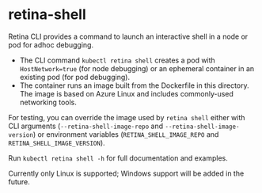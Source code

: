 # retina-shell

Retina CLI provides a command to launch an interactive shell in a node or pod for adhoc debugging.

* The CLI command `kubectl retina shell` creates a pod with `HostNetwork=true` (for node debugging) or an ephemeral container in an existing pod (for pod debugging).
* The container runs an image built from the Dockerfile in this directory. The image is based on Azure Linux and includes commonly-used networking tools.

For testing, you can override the image used by `retina shell` either with CLI arguments
(`--retina-shell-image-repo` and `--retina-shell-image-version`) or environment variables
(`RETINA_SHELL_IMAGE_REPO` and `RETINA_SHELL_IMAGE_VERSION`).

Run `kubectl retina shell -h` for full documentation and examples.

Currently only Linux is supported; Windows support will be added in the future.
